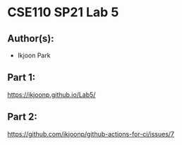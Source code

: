 # CSE110 SP21 Lab 5

## Author(s):
- Ikjoon Park

## Part 1:

https://ikjoonp.github.io/Lab5/

## Part 2:

https://github.com/ikjoonp/github-actions-for-ci/issues/7
